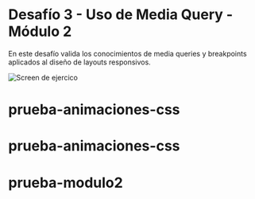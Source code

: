 # Desafío 3 - Uso de Media Query - Módulo 2

En este desafío valida los conocimientos de media queries y breakpoints aplicados al diseño de layouts responsivos.

![Screen de ejercico](assets/img/captura.png)

# prueba-animaciones-css
# prueba-animaciones-css
# prueba-modulo2
